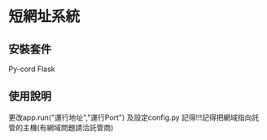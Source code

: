 # 短網址系統

## 安裝套件
Py-cord Flask 

## 使用說明
更改app.run("運行地址","運行Port") 及設定config.py 記得!!!記得把網域指向託管的主機(有網域問題請洽託管商)
